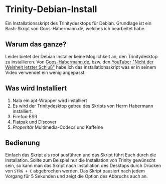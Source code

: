 # Trinity-Debian-Install
Ein Installationsskript des Trinitydesktops für Debian. Grundlage ist ein Bash-Skript von Goos-Habermann.de, welches ich bearbeitet habe.

## Warum das ganze?
Leider bietet der Debian Installer keine Möglichkeit an, den Trinitydesktop zu installieren. Von [Goos-Habermann.de](https://www.goos-habermann.de/re/21/TDE_auf_Debian11/), bzw. den [YouTuber "Nicht der Weisheit letzter Schluß"](https://www.youtube.com/watch?v=IvrU-oQSZxM) habe ich das Installationsskript was er in seinem Video verwendet ein wenig angepasst.

## Was wird Installiert
 1. Nala ein apt-Wrapper wird installiert
 2. Es wird der Trinitydesktop getreu des Skripts von Herrn Habermann installiert.
 3. Firefox-ESR
 4. Flatpak und Discover
 5. *Properitär* Multimedia-Codecs und Kaffeine

## Bedienung
Einfach das Skript als root ausführen und das Skript führt Euch durch die Installation. Sollte zum Beispiel nur die Installation von Trinity gewünscht sein, so kann man das Skript nach Installation des Desktops durch Drücken von `` STRG + C `` abgebrochen werden. Das Skript pausiert nach jedem Vorgang für 5 Sekunden und zeigt die Option des Abbruchs auch an.
